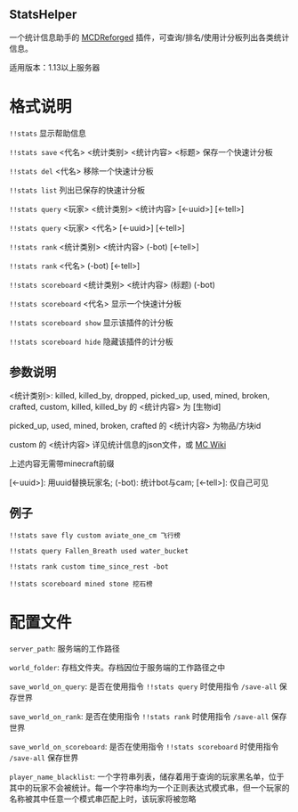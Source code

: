 StatsHelper
-------

一个统计信息助手的  [MCDReforged](https://github.com/Fallen-Breath/MCDReforged) 插件，可查询/排名/使用计分板列出各类统计信息。

适用版本：1.13以上服务器

# 格式说明

`!!stats` 显示帮助信息

`!!stats save` <代名> <统计类别> <统计内容> <标题> 保存一个快速计分板

`!!stats del` <代名> 移除一个快速计分板

`!!stats list` 列出已保存的快速计分板
 
`!!stats query` <玩家> <统计类别> <统计内容> [<-uuid>] [<-tell>]

`!!stats query` <玩家> <代名> [<-uuid>] [<-tell>]

`!!stats rank` <统计类别> <统计内容> (-bot) [<-tell>]

`!!stats rank` <代名> (-bot) [<-tell>]

`!!stats scoreboard` <统计类别> <统计内容> (标题) (-bot)

`!!stats scoreboard` <代名> 显示一个快速计分板

`!!stats scoreboard show` 显示该插件的计分板

`!!stats scoreboard hide` 隐藏该插件的计分板

## 参数说明

<统计类别>: killed, killed_by, dropped, picked_up, used, mined, broken, crafted, custom, killed, killed_by 的 <统计内容> 为 [生物id]

picked_up, used, mined, broken, crafted 的 <统计内容> 为物品/方块id

custom 的 <统计内容> 详见统计信息的json文件，或 [MC Wiki](https://minecraft.fandom.com/zh/wiki/%E7%BB%9F%E8%AE%A1%E4%BF%A1%E6%81%AF)

上述内容无需带minecraft前缀

[<-uuid>]: 用uuid替换玩家名; (-bot): 统计bot与cam; [<-tell>]: 仅自己可见

## 例子

`!!stats save fly custom aviate_one_cm 飞行榜`

`!!stats query Fallen_Breath used water_bucket`

`!!stats rank custom time_since_rest -bot`

`!!stats scoreboard mined stone 挖石榜`

# 配置文件

`server_path`: 服务端的工作路径

`world_folder`: 存档文件夹。存档因位于服务端的工作路径之中

`save_world_on_query`: 是否在使用指令 `!!stats query` 时使用指令 `/save-all` 保存世界

`save_world_on_rank`: 是否在使用指令 `!!stats rank` 时使用指令 `/save-all` 保存世界

`save_world_on_scoreboard`: 是否在使用指令 `!!stats scoreboard` 时使用指令 `/save-all` 保存世界

`player_name_blacklist`: 一个字符串列表，储存着用于查询的玩家黑名单，位于其中的玩家不会被统计。每一个字符串均为一个正则表达式模式串，但一个玩家的名称被其中任意一个模式串匹配上时，该玩家将被忽略
